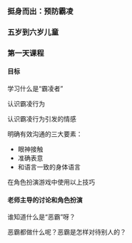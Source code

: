 ### 挺身而出：预防霸凌 

### 五岁到六岁儿童 

### 第一天课程 

#### 目标

学习什么是“霸凌者” 

认识霸凌行为

认识霸凌行为引发的情感

明确有效沟通的三大要素：
* 眼神接触
* 准确表意
* 和语言一致的身体语言

在角色扮演游戏中使用以上技巧

#### 老师主导的讨论和角色扮演 

谁知道什么是“恶霸”呀？

恶霸都做什么呢？恶霸是怎样对待别人的？